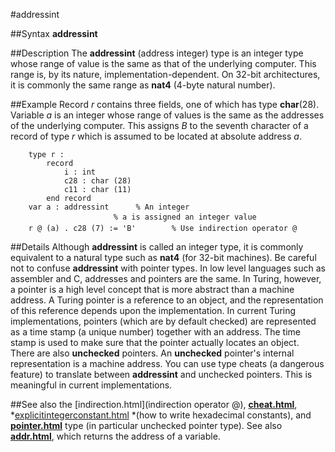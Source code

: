 
#addressint

##Syntax
**addressint**



##Description
The **addressint** (address integer) type is an integer type whose range of value is the same as that of the underlying computer. This range is, by its nature, implementation-dependent. On 32-bit architectures, it is commonly the same range as **nat4** (4-byte natural number).



##Example
Record *r* contains three fields, one of which has type **char**(28). Variable *a* is an integer whose range of values is the same as the addresses of the underlying computer. This assigns *B* to the seventh character of a record of type *r* which is assumed to be located at absolute address *a*.


        type r :
            record
                i : int
                c28 : char (28)
                c11 : char (11)
            end record
        var a : addressint      % An integer
                           % a is assigned an integer value
        r @ (a) . c28 (7) := 'B'        % Use indirection operator @
##Details
Although **addressint** is called an integer type, it is commonly equivalent to a natural type such as **nat4** (for 32-bit machines).
Be careful not to confuse **addressint** with pointer types. In low level languages such as assembler and C, addresses and pointers are the same. In Turing, however, a pointer is a high level concept that is more abstract than a machine address. A Turing pointer is a reference to an object, and the representation of this reference depends upon the implementation. In current Turing implementations, pointers (which are by default checked) are represented as a time stamp (a unique number) together with an address. The time stamp is used to make sure that the pointer actually locates an object. There are also **unchecked** pointers. An **unchecked** pointer's internal representation is a machine address. You can use type cheats (a dangerous feature) to translate between **addressint** and unchecked pointers. This is meaningful in current implementations.



##See also
the [indirection.html](indirection operator @), **[cheat.html](cheat)**, *[explicitintegerconstant.html](explicitIntegerConstant) *(how to write hexadecimal constants), and **[pointer.html](pointer)** type (in particular unchecked pointer type). See also **[addr.html](addr)**, which returns the address of a variable.


